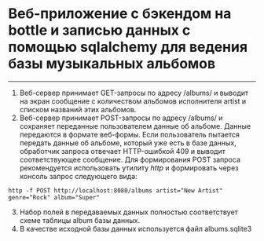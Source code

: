 # Веб-приложение с бэкендом на bottle и записью данных с помощью sqlalchemy для ведения базы музыкальных альбомов
________________
1) Веб-сервер принимает GET-запросы по адресу /albums/<artist> и выводит на экран сообщение с количеством альбомов исполнителя artist и списком названий этих альбомов.
2) Веб-сервер принимает POST-запросы по адресу /albums/ и сохраняет переданные пользователем данные об альбоме. 
Данные передаются в формате веб-формы. Если пользователь пытается передать данные об альбоме, который уже есть в базе данных, обработчик запроса отвечает HTTP-ошибкой 409 и выводит соответствующее сообщение.
Для формирования POST запроса рекомендуется использовать утилиту *http* и формировать через консоль запрос следующего вида:
```
http -f POST http://localhost:8080/albums artist="New Artist" genre="Rock" album="Super"
```
3) Набор полей в передаваемых данных полностью соответствует схеме таблицы album базы данных.
4) В качестве исходной базы данных используется файл albums.sqlite3
